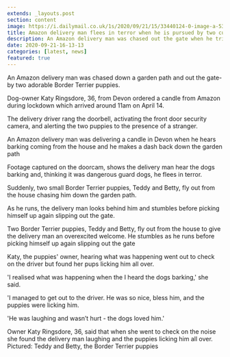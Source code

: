 ```yaml
---
extends: _layouts.post
section: content
image: https://i.dailymail.co.uk/1s/2020/09/21/15/33440124-0-image-a-53_1600700296359.jpg 
title: Amazon delivery man flees in terror when he is pursued by two cute Border Terrier PUPPIES 
description: An Amazon delivery man was chased out the gate when he tried to deliver a candle in Devon. Doorcam footage shows Border Terrier pups Teddy and Betty giving him an overexcited welcome. 
date: 2020-09-21-16-13-13 
categories: [latest, news] 
featured: true 
--- 
```

An Amazon delivery man was chased down a garden path and out the gate- by two adorable Border Terrier puppies. 

Dog-owner Katy Ringsdore, 36, from Devon ordered a candle from Amazon during lockdown which arrived around 11am on April 14.  

The delivery driver rang the doorbell, activating the front door security camera, and alerting the two puppies to the presence of a stranger. 

An Amazon delivery man was delivering a candle in Devon when he hears barking coming from the house and he makes a dash back down the garden path

Footage captured on the doorcam, shows the delivery man hear the dogs barking and, thinking it was dangerous guard dogs, he flees in terror.

Suddenly, two small Border Terrier puppies, Teddy and Betty, fly out from the house chasing him down the garden path.

As he runs, the delivery man looks behind him and stumbles before picking himself up again slipping out the gate.

Two Border Terrier puppies, Teddy and Betty, fly out from the house to give the delivery man an overexcited welcome. He stumbles as he runs before picking himself up again slipping out the gate

Katy, the puppies' owner, hearing what was happening went out to check on the driver but found her pups licking him all over.  

'I realised what was happening when the I heard the dogs barking,' she said. 

'I managed to get out to the driver. He was so nice, bless him, and the puppies were licking him.

'He was laughing and wasn’t hurt - the dogs loved him.'   

Owner Katy Ringsdore, 36, said that when she went to check on the noise she found the delivery man laughing and the puppies licking him all over.  Pictured: Teddy and Betty, the Border Terrier puppies

